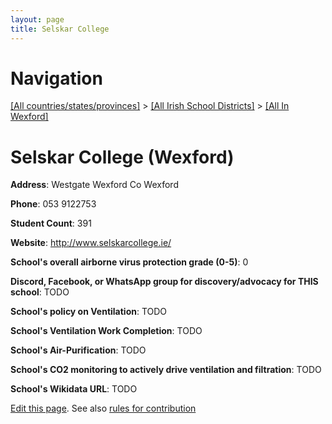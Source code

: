 ```yaml
---
layout: page
title: Selskar College
---
```

# Navigation

[[All countries/states/provinces]](../../..) > [[All Irish School Districts]](../..) > [[All In Wexford]](..)

# Selskar College (Wexford)

**Address**: Westgate Wexford Co Wexford

**Phone**: 053 9122753

**Student Count**: 391

**Website**: <http://www.selskarcollege.ie/>

**School's overall airborne virus protection grade (0-5)**: 0

**Discord, Facebook, or WhatsApp group for discovery/advocacy for THIS school**: TODO

**School's policy on Ventilation**: TODO

**School's Ventilation Work Completion**: TODO

**School's Air-Purification**: TODO

**School's CO2 monitoring to actively drive ventilation and filtration**: TODO

**School's Wikidata URL**: TODO


[Edit this page](https://github.com/ventilate-schools/Ireland/edit/main/./Wexford/Selskar_College.md). See also [rules for contribution](../../../contribution-rules/)